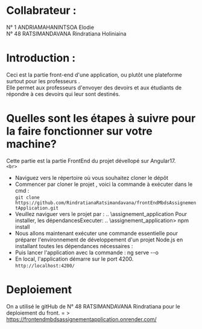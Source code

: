 # Collabrateur :  
N° 1 ANDRIAMAHANINTSOA Elodie  
N° 48 RATSIMANDAVANA Rindratiana Holiniaina  

# Introduction : 
Ceci est la partie front-end d'une application, ou plutôt une plateforme surtout pour les professeurs .   
Elle permet aux professeurs d'envoyer des devoirs et aux étudiants de répondre à ces devoirs qui leur sont destinés.  

# Quelles sont les étapes à suivre pour la faire fonctionner sur votre machine?  
Cette partie est la partie FrontEnd du projet dévellopé sur Angular17.  
`<br>`
- Naviguez vers le répertoire où vous souhaitez cloner le dépôt
- Commencer par cloner le projet , voici la commande à exécuter dans le cmd :  
    `git clone https://github.com/RindratianaRatsimandavana/frontEndMbdsAssignementApplication.git`  
- Veuillez naviguer vers le projet par : 
    .. \assignement_application
    Pour installer, les dépendancesExecuter:
    .. \assignement_application> npm install 
- Nous allons maintenant exécuter une commande essentielle pour préparer l'environnement de développement d'un projet Node.js en installant toutes les dépendances nécessaires : 
- Puis lancer l'application avec la commande : ng serve --o
- En local, l'application démarre sur le port 4200.   
    `http://localhost:4200/`  
    
# Deploiement 
On a utilisé le gitHub de N° 48 RATSIMANDAVANA Rindratiana pour le deploiement du front.
= > https://frontendmbdsassignementapplication.onrender.com/




